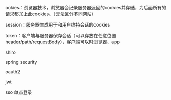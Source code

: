 ookies：浏览器技术，浏览器会记录服务器返回的cookies并存储，为后面所有的请求都加上此cookies。（无法区分不同网站）

session：服务器生成用于和用户维持会话的cookies

token：客户端与服务器保存会话（可以存放在任意位置header/path/requestBody），客户端可以时浏览器、app





shiro

spring security

oauth2

jwt

sso 单点登录